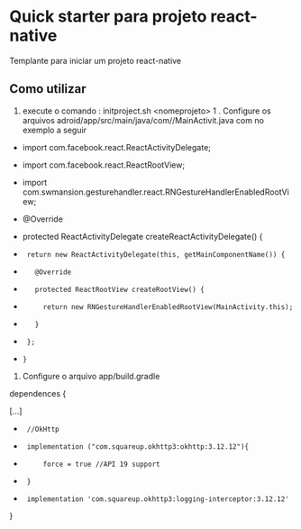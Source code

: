 # Quick starter para projeto react-native

Templante para iniciar um projeto react-native 

## Como utilizar

1. execute o comando : initproject.sh \<nomeprojeto> 
1 . Configure os arquivos adroid/app/src/main/java/com/<app>/MainActivit.java 
com no exemplo a seguir 


+ import com.facebook.react.ReactActivityDelegate;
+ import com.facebook.react.ReactRootView;
+ import com.swmansion.gesturehandler.react.RNGestureHandlerEnabledRootView;


+    @Override
+    protected ReactActivityDelegate createReactActivityDelegate() {
+      return new ReactActivityDelegate(this, getMainComponentName()) {
+        @Override
+        protected ReactRootView createRootView() {
+          return new RNGestureHandlerEnabledRootView(MainActivity.this);
+        }
+      };
+     }

1. Configure o arquivo app/build.gradle 

dependences { 

  [...]
+      //OkHttp
+      implementation ("com.squareup.okhttp3:okhttp:3.12.12"){
+          force = true //API 19 support
+      }
+      implementation 'com.squareup.okhttp3:logging-interceptor:3.12.12'

}






